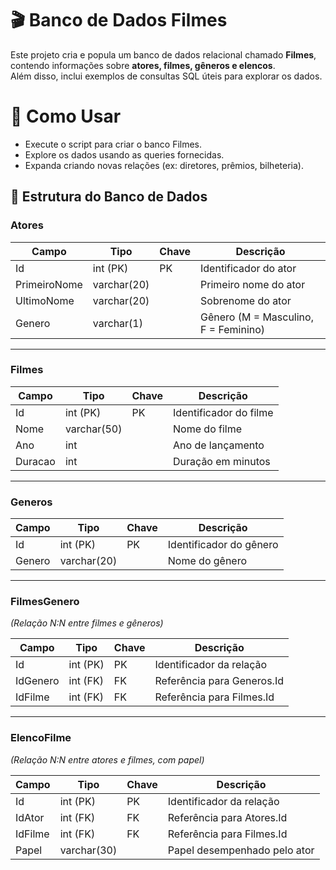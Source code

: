 # 🎬 Banco de Dados **Filmes**

Este projeto cria e popula um banco de dados relacional chamado **Filmes**, contendo informações sobre **atores, filmes, gêneros e elencos**.  
Além disso, inclui exemplos de consultas SQL úteis para explorar os dados.

# 🚀 Como Usar

- Execute o script para criar o banco Filmes.
- Explore os dados usando as queries fornecidas.
- Expanda criando novas relações (ex: diretores, prêmios, bilheteria).


## 📂 Estrutura do Banco de Dados

### **Atores**
| Campo         | Tipo         | Chave | Descrição                 |
|---------------|-------------|-------|---------------------------|
| Id            | int (PK)    | PK    | Identificador do ator     |
| PrimeiroNome  | varchar(20) |       | Primeiro nome do ator     |
| UltimoNome    | varchar(20) |       | Sobrenome do ator         |
| Genero        | varchar(1)  |       | Gênero (M = Masculino, F = Feminino) |

---

### **Filmes**
| Campo   | Tipo         | Chave | Descrição                  |
|---------|-------------|-------|----------------------------|
| Id      | int (PK)    | PK    | Identificador do filme      |
| Nome    | varchar(50) |       | Nome do filme              |
| Ano     | int         |       | Ano de lançamento          |
| Duracao | int         |       | Duração em minutos         |

---

### **Generos**
| Campo   | Tipo         | Chave | Descrição             |
|---------|-------------|-------|-----------------------|
| Id      | int (PK)    | PK    | Identificador do gênero |
| Genero  | varchar(20) |       | Nome do gênero        |

---

### **FilmesGenero**  
*(Relação N:N entre filmes e gêneros)*  

| Campo    | Tipo      | Chave | Descrição                       |
|----------|----------|-------|---------------------------------|
| Id       | int (PK) | PK    | Identificador da relação        |
| IdGenero | int (FK) | FK    | Referência para Generos.Id      |
| IdFilme  | int (FK) | FK    | Referência para Filmes.Id       |

---

### **ElencoFilme**  
*(Relação N:N entre atores e filmes, com papel)*  

| Campo   | Tipo         | Chave | Descrição                        |
|---------|-------------|-------|----------------------------------|
| Id      | int (PK)    | PK    | Identificador da relação         |
| IdAtor  | int (FK)    | FK    | Referência para Atores.Id        |
| IdFilme | int (FK)    | FK    | Referência para Filmes.Id        |
| Papel   | varchar(30) |       | Papel desempenhado pelo ator     |
